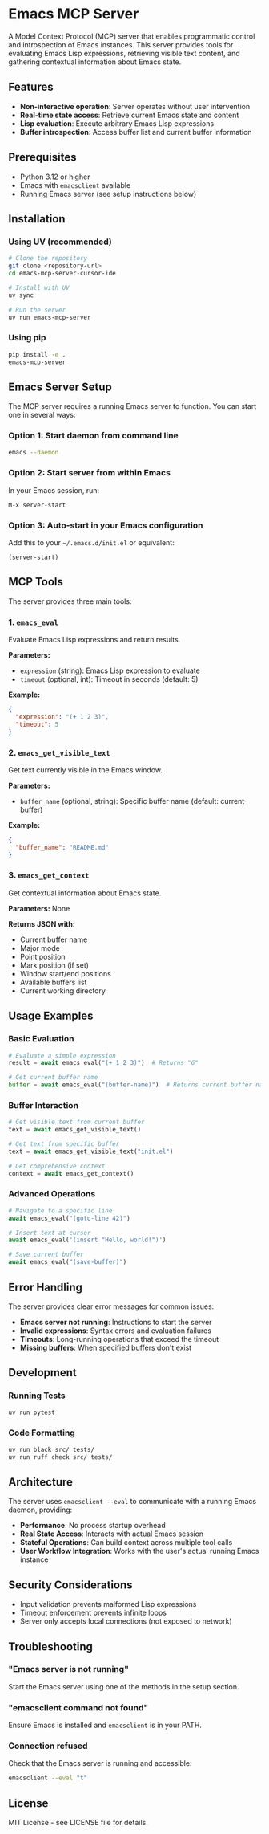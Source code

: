 # Emacs MCP Server

A Model Context Protocol (MCP) server that enables programmatic control and introspection of Emacs instances. This server provides tools for evaluating Emacs Lisp expressions, retrieving visible text content, and gathering contextual information about Emacs state.

## Features

- **Non-interactive operation**: Server operates without user intervention
- **Real-time state access**: Retrieve current Emacs state and content
- **Lisp evaluation**: Execute arbitrary Emacs Lisp expressions
- **Buffer introspection**: Access buffer list and current buffer information

## Prerequisites

- Python 3.12 or higher
- Emacs with `emacsclient` available
- Running Emacs server (see setup instructions below)

## Installation

### Using UV (recommended)

```bash
# Clone the repository
git clone <repository-url>
cd emacs-mcp-server-cursor-ide

# Install with UV
uv sync

# Run the server
uv run emacs-mcp-server
```

### Using pip

```bash
pip install -e .
emacs-mcp-server
```

## Emacs Server Setup

The MCP server requires a running Emacs server to function. You can start one in several ways:

### Option 1: Start daemon from command line
```bash
emacs --daemon
```

### Option 2: Start server from within Emacs
In your Emacs session, run:
```elisp
M-x server-start
```

### Option 3: Auto-start in your Emacs configuration
Add this to your `~/.emacs.d/init.el` or equivalent:
```elisp
(server-start)
```

## MCP Tools

The server provides three main tools:

### 1. `emacs_eval`
Evaluate Emacs Lisp expressions and return results.

**Parameters:**
- `expression` (string): Emacs Lisp expression to evaluate
- `timeout` (optional, int): Timeout in seconds (default: 5)

**Example:**
```json
{
  "expression": "(+ 1 2 3)",
  "timeout": 5
}
```

### 2. `emacs_get_visible_text`
Get text currently visible in the Emacs window.

**Parameters:**
- `buffer_name` (optional, string): Specific buffer name (default: current buffer)

**Example:**
```json
{
  "buffer_name": "README.md"
}
```

### 3. `emacs_get_context`
Get contextual information about Emacs state.

**Parameters:** None

**Returns JSON with:**
- Current buffer name
- Major mode
- Point position
- Mark position (if set)
- Window start/end positions
- Available buffers list
- Current working directory

## Usage Examples

### Basic Evaluation
```python
# Evaluate a simple expression
result = await emacs_eval("(+ 1 2 3)")  # Returns "6"

# Get current buffer name
buffer = await emacs_eval("(buffer-name)")  # Returns current buffer name
```

### Buffer Interaction
```python
# Get visible text from current buffer
text = await emacs_get_visible_text()

# Get text from specific buffer
text = await emacs_get_visible_text("init.el")

# Get comprehensive context
context = await emacs_get_context()
```

### Advanced Operations
```python
# Navigate to a specific line
await emacs_eval("(goto-line 42)")

# Insert text at cursor
await emacs_eval('(insert "Hello, world!")')

# Save current buffer
await emacs_eval("(save-buffer)")
```

## Error Handling

The server provides clear error messages for common issues:

- **Emacs server not running**: Instructions to start the server
- **Invalid expressions**: Syntax errors and evaluation failures
- **Timeouts**: Long-running operations that exceed the timeout
- **Missing buffers**: When specified buffers don't exist

## Development

### Running Tests
```bash
uv run pytest
```

### Code Formatting
```bash
uv run black src/ tests/
uv run ruff check src/ tests/
```

## Architecture

The server uses `emacsclient --eval` to communicate with a running Emacs daemon, providing:

- **Performance**: No process startup overhead
- **Real State Access**: Interacts with actual Emacs session
- **Stateful Operations**: Can build context across multiple tool calls
- **User Workflow Integration**: Works with the user's actual running Emacs instance

## Security Considerations

- Input validation prevents malformed Lisp expressions
- Timeout enforcement prevents infinite loops
- Server only accepts local connections (not exposed to network)

## Troubleshooting

### "Emacs server is not running"
Start the Emacs server using one of the methods in the setup section.

### "emacsclient command not found"
Ensure Emacs is installed and `emacsclient` is in your PATH.

### Connection refused
Check that the Emacs server is running and accessible:
```bash
emacsclient --eval "t"
```

## License

MIT License - see LICENSE file for details.
